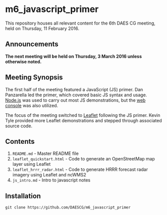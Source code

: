 m6_javascript_primer
====================

This repository houses all relevant content for the 6th DAES CG meeting, held
on Thursday, 11 February 2016.

Announcements
-------------
**The next meeting will be held on Thursday, 3 March 2016 unless otherwise
noted.**

Meeting Synopsis
----------------
The first half of the meeting featured a JavaScript (JS) primer. Dan Panzarella
led the primer, which covered basic JS syntax and usage. [Node.js](https://nodejs.org)
was used to carry out most JS demonstrations, but the [web console](https://developer.mozilla.org/en-US/docs/Tools/Web_Console)
was also utilized.

The focus of the meeting switched to [Leaflet](http://leafletjs.com) following
the JS primer. Kevin Tyle provided more Leaflet demonstrations and stepped through
associated source code.

Contents
--------
1. `README.md` - Master README file
2. `leaflet_quickstart.html` - Code to generate an OpenStreetMap map layer using Leaflet
3. `leaflet_hrrr_radar.html` - Code to generate HRRR forecast radar imagery using Leaflet and ncWMS2
4. `js_intro.md` - Intro to javascript notes

Installation
------------
```
git clone https://github.com/DAESCG/m6_javascript_primer
```
